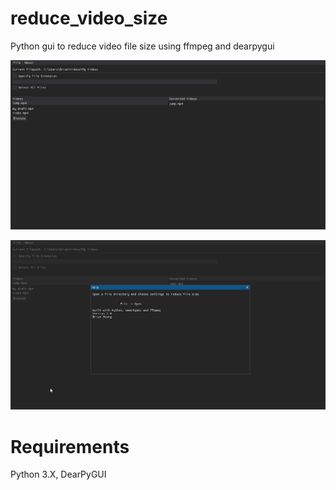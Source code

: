 # reduce_video_size
 Python gui to reduce video file size using ffmpeg and dearpygui

![Home](img/img1.png)

![Help](img/img2.png)

# Requirements
Python 3.X, DearPyGUI

